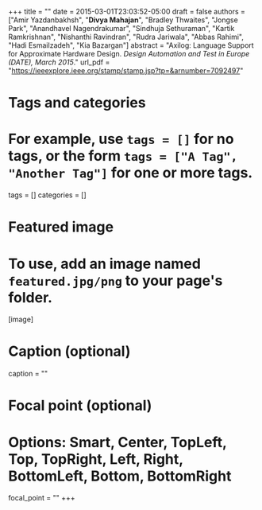 +++
title = ""
date = 2015-03-01T23:03:52-05:00
draft = false
authors = ["Amir Yazdanbakhsh", "**Divya Mahajan**", "Bradley Thwaites", "Jongse Park", "Anandhavel Nagendrakumar", "Sindhuja Sethuraman", "Kartik Ramkrishnan", "Nishanthi Ravindran", "Rudra Jariwala", "Abbas Rahimi", "Hadi Esmailzadeh", "Kia Bazargan"]
abstract = "Axilog: Language Support for Approximate Hardware Design. *Design Automation and Test in Europe (DATE), March 2015*."
url_pdf = "https://ieeexplore.ieee.org/stamp/stamp.jsp?tp=&arnumber=7092497"

# Tags and categories
# For example, use `tags = []` for no tags, or the form `tags = ["A Tag", "Another Tag"]` for one or more tags.
tags = []
categories = []

# Featured image
# To use, add an image named `featured.jpg/png` to your page's folder. 
[image]
  # Caption (optional)
 caption = ""

  # Focal point (optional)
  # Options: Smart, Center, TopLeft, Top, TopRight, Left, Right, BottomLeft, Bottom, BottomRight
  focal_point = ""
+++

